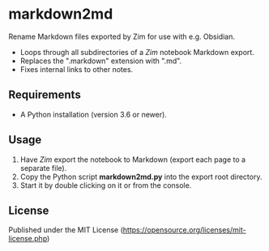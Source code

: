 # markdown2md

Rename Markdown files exported by Zim for use with e.g. Obsidian.

- Loops through all subdirectories of a *Zim* notebook Markdown export.
- Replaces the ".markdown" extension with ".md". 
- Fixes internal links to other notes.

## Requirements

- A Python installation (version 3.6 or newer).

## Usage

1. Have *Zim* export the notebook to Markdown (export each page to a separate file). 
2. Copy the Python script **markdown2md.py** into the export root directory. 
3. Start it by double clicking on it or from the console. 


## License

Published under the MIT License (https://opensource.org/licenses/mit-license.php)
